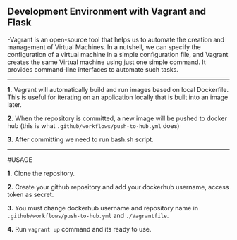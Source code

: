 ## Development Environment with Vagrant and Flask

 -Vagrant is an open-source tool that helps us to automate the creation and management of Virtual Machines. In a nutshell, we can specify the configuration of a virtual machine in a simple configuration file, and Vagrant creates the same Virtual machine using just one simple command. It provides command-line interfaces to automate such tasks.

-------------

**1.** Vagrant will automatically build and run images based on local Dockerfile. This is useful for iterating on an application locally that is built
into an image later.

**2.** When the repository is committed, a new image will be pushed to docker hub (this is what `.github/workflows/push-to-hub.yml` does)

**3.** After committing we need to run bash.sh script.

-------------
 #USAGE
 
**1.** Clone the repository.

**2.** Create your github repository and add your dockerhub username, access token as secret.

**3.** You must change dockerhub username and repository name in `.github/workflows/push-to-hub.yml` and `./Vagrantfile`.

**4.** Run `vagrant up` command and its ready to use.
